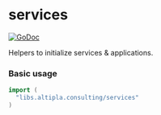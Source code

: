 
# services

[![GoDoc](https://godoc.org/libs.altipla.consulting/services?status.svg)](https://godoc.org/libs.altipla.consulting/services)

Helpers to initialize services & applications.


### Basic usage

```go
import (
  "libs.altipla.consulting/services"
)
```
